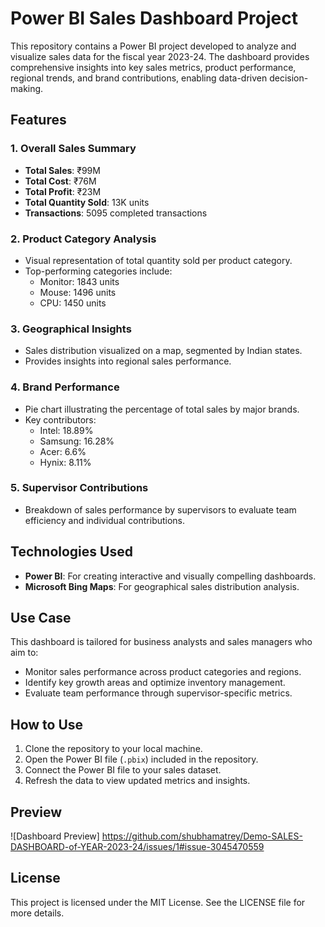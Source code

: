 # Power BI Sales Dashboard Project

This repository contains a Power BI project developed to analyze and visualize sales data for the fiscal year 2023-24. The dashboard provides comprehensive insights into key sales metrics, product performance, regional trends, and brand contributions, enabling data-driven decision-making.

## Features

### 1. **Overall Sales Summary**
   - **Total Sales**: ₹99M
   - **Total Cost**: ₹76M
   - **Total Profit**: ₹23M
   - **Total Quantity Sold**: 13K units
   - **Transactions**: 5095 completed transactions

### 2. **Product Category Analysis**
   - Visual representation of total quantity sold per product category.
   - Top-performing categories include:
     - Monitor: 1843 units
     - Mouse: 1496 units
     - CPU: 1450 units

### 3. **Geographical Insights**
   - Sales distribution visualized on a map, segmented by Indian states.
   - Provides insights into regional sales performance.

### 4. **Brand Performance**
   - Pie chart illustrating the percentage of total sales by major brands.
   - Key contributors:
     - Intel: 18.89%
     - Samsung: 16.28%
     - Acer: 6.6%
     - Hynix: 8.11%

### 5. **Supervisor Contributions**
   - Breakdown of sales performance by supervisors to evaluate team efficiency and individual contributions.

## Technologies Used
- **Power BI**: For creating interactive and visually compelling dashboards.
- **Microsoft Bing Maps**: For geographical sales distribution analysis.

## Use Case
This dashboard is tailored for business analysts and sales managers who aim to:
- Monitor sales performance across product categories and regions.
- Identify key growth areas and optimize inventory management.
- Evaluate team performance through supervisor-specific metrics.

## How to Use
1. Clone the repository to your local machine.
2. Open the Power BI file (`.pbix`) included in the repository.
3. Connect the Power BI file to your sales dataset.
4. Refresh the data to view updated metrics and insights.

## Preview
![Dashboard Preview] https://github.com/shubhamatrey/Demo-SALES-DASHBOARD-of-YEAR-2023-24/issues/1#issue-3045470559

## License
This project is licensed under the MIT License. See the LICENSE file for more details.
